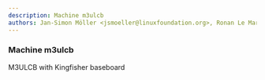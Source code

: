 ```yaml
---
description: Machine m3ulcb
authors: Jan-Simon Möller <jsmoeller@linuxfoundation.org>, Ronan Le Martret <ronan.lemartret@iot.bzh>, Yannick Gicquel <yannick.gicquel@iot.bzh>
---
```

	
### Machine m3ulcb
	 
M3ULCB with Kingfisher baseboard

